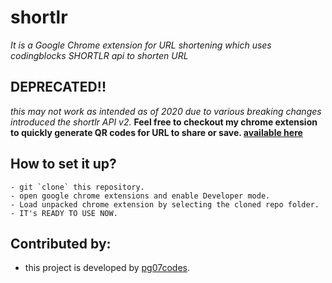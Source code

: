 # shortlr
*It is a Google Chrome extension for URL shortening which uses codingblocks SHORTLR api to shorten URL*


## DEPRECATED!!
*this may not work as intended as of 2020 due to various breaking changes introduced the shortlr API v2.* **Feel free to checkout my chrome extension to quickly generate QR codes for URL to share or save. [available here](https://github.com/pg07codes/getmeQR)**

## How to set it up?
```
- git `clone` this repository.
- open google chrome extensions and enable Developer mode.
- Load unpacked chrome extension by selecting the cloned repo folder.
- IT's READY TO USE NOW.
```

## Contributed by:
- this project is developed by [pg07codes](https://github.com/pg07codes).

